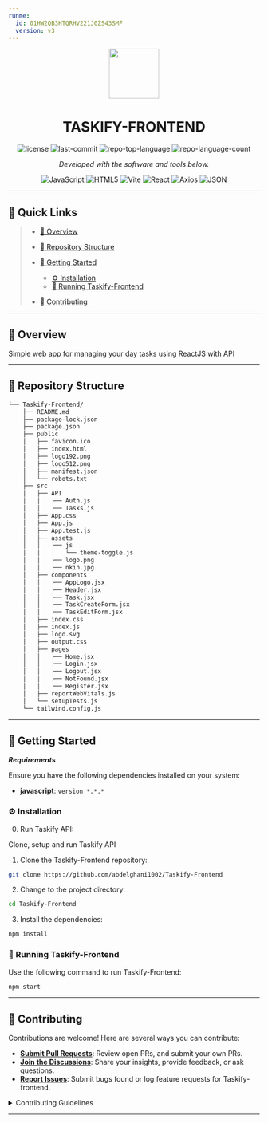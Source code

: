 ```yaml
---
runme:
  id: 01HW2QB3HTQRHV221J0ZS43SMF
  version: v3
---
```


<p align="center">
  <img src="https://img.icons8.com/?size=512&id=55494&format=png" width="100" />
</p>
<p align="center">
    <h1 align="center">TASKIFY-FRONTEND</h1>
</p>
<p align="center">
	<img src="https://img.shields.io/github/license/abdelghani1002/Taskify-Frontend?style=flat&color=0080ff" alt="license">
	<img src="https://img.shields.io/github/last-commit/abdelghani1002/Taskify-Frontend?style=flat&logo=git&logoColor=white&color=0080ff" alt="last-commit">
	<img src="https://img.shields.io/github/languages/top/abdelghani1002/Taskify-Frontend?style=flat&color=0080ff" alt="repo-top-language">
	<img src="https://img.shields.io/github/languages/count/abdelghani1002/Taskify-Frontend?style=flat&color=0080ff" alt="repo-language-count">
<p>
<p align="center">
		<em>Developed with the software and tools below.</em>
</p>
<p align="center">
	<img src="https://img.shields.io/badge/JavaScript-F7DF1E.svg?style=flat&logo=JavaScript&logoColor=black" alt="JavaScript">
	<img src="https://img.shields.io/badge/HTML5-E34F26.svg?style=flat&logo=HTML5&logoColor=white" alt="HTML5">
	<img src="https://img.shields.io/badge/Vite-646CFF.svg?style=flat&logo=Vite&logoColor=white" alt="Vite">
	<img src="https://img.shields.io/badge/React-61DAFB.svg?style=flat&logo=React&logoColor=black" alt="React">
	<img src="https://img.shields.io/badge/Axios-5A29E4.svg?style=flat&logo=Axios&logoColor=white" alt="Axios">
	<img src="https://img.shields.io/badge/JSON-000000.svg?style=flat&logo=JSON&logoColor=white" alt="JSON">
</p>
<hr>

## 🔗 Quick Links

> - [📍 Overview](#-overview)
> - [📂 Repository Structure](#-repository-structure)
> - [🚀 Getting Started](#-getting-started)
>    - [⚙️ Installation](#️-installation)
>    - [🤖 Running Taskify-Frontend](#-running-Taskify-Frontend)
>
> - [🤝 Contributing](#-contributing)

---

## 📍 Overview

Simple web app for managing your day tasks using ReactJS with API 

---

## 📂 Repository Structure

```sh {"id":"01HW2QB3HS76QBJZDBJ4ED3P4G"}
└── Taskify-Frontend/
    ├── README.md
    ├── package-lock.json
    ├── package.json
    ├── public
    │   ├── favicon.ico
    │   ├── index.html
    │   ├── logo192.png
    │   ├── logo512.png
    │   ├── manifest.json
    │   └── robots.txt
    ├── src
    │   ├── API
    │   │   ├── Auth.js
    │   │   └── Tasks.js
    │   ├── App.css
    │   ├── App.js
    │   ├── App.test.js
    │   ├── assets
    │   │   ├── js
    │   │   │   └── theme-toggle.js
    │   │   ├── logo.png
    │   │   └── nkin.jpg
    │   ├── components
    │   │   ├── AppLogo.jsx
    │   │   ├── Header.jsx
    │   │   ├── Task.jsx
    │   │   ├── TaskCreateForm.jsx
    │   │   └── TaskEditForm.jsx
    │   ├── index.css
    │   ├── index.js
    │   ├── logo.svg
    │   ├── output.css
    │   ├── pages
    │   │   ├── Home.jsx
    │   │   ├── Login.jsx
    │   │   ├── Logout.jsx
    │   │   ├── NotFound.jsx
    │   │   └── Register.jsx
    │   ├── reportWebVitals.js
    │   └── setupTests.js
    └── tailwind.config.js

```

---

## 🚀 Getting Started

***Requirements***

Ensure you have the following dependencies installed on your system:

* **javascript**: `version *.*.*`

### ⚙️ Installation

0. Run Taskify API:

Clone, setup and run
Taskify API

1. Clone the Taskify-Frontend repository:

```sh {"id":"01HW2QB3HTQRHV221J0G2ZDRQ4"}
git clone https://github.com/abdelghani1002/Taskify-Frontend

```

2. Change to the project directory:

```sh {"id":"01HW2QB3HTQRHV221J0JAHHKFA"}
cd Taskify-Frontend

```

3. Install the dependencies:

```sh {"id":"01HW2QB3HTQRHV221J0JHMBZY3"}
npm install

```

### 🤖 Running Taskify-Frontend

Use the following command to run Taskify-Frontend:

```sh {"id":"01HW2QB3HTQRHV221J0JKXCVRR"}
npm start

```

---

## 🤝 Contributing

Contributions are welcome! Here are several ways you can contribute:

- **[Submit Pull Requests](https://github.com/abdelghani1002/Taskify-Frontend/blob/main/CONTRIBUTING.md)**: Review open PRs, and submit your own PRs.
- **[Join the Discussions](https://github.com/abdelghani1002/Taskify-Frontend/discussions)**: Share your insights, provide feedback, or ask questions.
- **[Report Issues](https://github.com/abdelghani1002/Taskify-Frontend/issues)**: Submit bugs found or log feature requests for Taskify-frontend.

<details closed>
    <summary>Contributing Guidelines</summary>

1. **Fork the Repository**: Start by forking the project repository to your GitHub account.
2. **Clone Locally**: Clone the forked repository to your local machine using a Git client.

```sh {"id":"01HW2QB3HTQRHV221J0QN0Z1NF"}
git clone https://github.com/abdelghani1002/Taskify-Frontend

```

3. **Create a New Branch**: Always work on a new branch, giving it a descriptive name.

```sh {"id":"01HW2QB3HTQRHV221J0RW6V62T"}
git checkout -b new-feature-x

```

4. **Make Your Changes**: Develop and test your changes locally.
5. **Commit Your Changes**: Commit with a clear message describing your updates.

```sh {"id":"01HW2QB3HTQRHV221J0VZND8R0"}
git commit -m 'Implemented new feature x.'

```

6. **Push to GitHub**: Push the changes to your forked repository.

```sh {"id":"01HW2QB3HTQRHV221J0ZAMDR7K"}
git push origin new-feature-x

```

7. **Submit a Pull Request**: Create a PR against the original project repository. Clearly describe the changes and their motivations.

Once your PR is reviewed and approved, it will be merged into the main branch.

</details>

---
